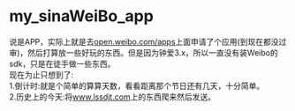 # my_sinaWeiBo_app
说是APP，实际上就是去<a href="http://open.weibo.com/apps">open.weibo.com/apps</a>上面申请了个应用(到现在都没过审)，然后打算放一些好玩的东西。但是因为钟爱3.x，所以一直没有装Weibo的sdk，只是在徒手做一些东西。<br>
现在为止只想到了:<br>
1.倒计时:就是个简单的算算天数，看看距离那个节日还有几天，十分简单。<br>
2.历史上的今天:将<a href="http://www.lssdjt.com/">www.lssdjt.com</a>上的东西爬来然后发送。<br>
